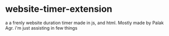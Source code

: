 # website-timer-extension
a a frenly website duration timer made in js, and html. Mostly made by Palak Agr. i'm just assisting in few things
